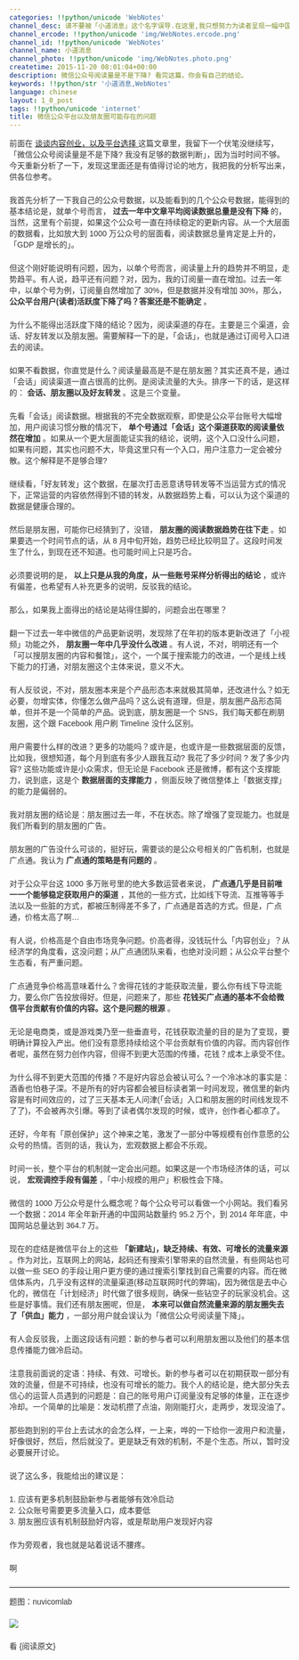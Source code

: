 ```yaml
---
categories: !!python/unicode 'WebNotes'
channel_desc: 请不要被「小道消息」这个名字误导.在这里,我只想努力为读者呈现一幅中国互联网的清明上河图.
channel_ercode: !!python/unicode 'img/WebNotes.ercode.png'
channel_id: !!python/unicode 'WebNotes'
channel_name: 小道消息
channel_photo: !!python/unicode 'img/WebNotes.photo.png'
createtime: 2015-11-20 08:01:04+00:00
description: 微信公众号阅读量是不是下降? 看完这篇，你会有自己的结论。
keywords: !!python/str '小道消息,WebNotes'
language: chinese
layout: 1_0_post
tags: !!python/unicode 'internet'
title: 微信公众平台以及朋友圈可能存在的问题
---
```

<div class="rich_media_content" id="js_content">
<p style="font-family: Avenir, sans-serif; border: 0px; margin-top: 2px; margin-bottom: 22px; outline: 0px; color: rgb(51, 51, 51); white-space: normal;">
         前面在
         <a data_ue_src="http://mp.weixin.qq.com/s?__biz=MjM5ODIyMTE0MA==&amp;mid=400776923&amp;idx=1&amp;sn=cf960510ba3e397947c558ac25d4c831&amp;scene=21#wechat_redirect" href="http://mp.weixin.qq.com/s?__biz=MjM5ODIyMTE0MA==&amp;mid=400776923&amp;idx=1&amp;sn=cf960510ba3e397947c558ac25d4c831&amp;scene=21#wechat_redirect" target="_blank">
          谈谈内容创业，以及平台选择
         </a>
         这篇文章里，我留下一个伏笔没继续写，「微信公众号阅读量是不是下降? 我没有足够的数据判断」，因为当时时间不够。今天重新分析了一下，发现这里面还是有值得讨论的地方，我把我的分析写出来，供各位参考。
        </p>
<p style="font-family: Avenir, sans-serif; border: 0px; margin-top: 2px; margin-bottom: 22px; outline: 0px; color: rgb(51, 51, 51); white-space: normal;">
         我首先分析了一下我自己的公众号数据，以及能看到的几个公众号数据，能得到的基本结论是，就单个号而言，
         <strong>
          过去一年中文章平均阅读数据总量是没有下降
         </strong>
         的，当然，这里有个前提，如果这个公众号一直在持续稳定的更新内容。从一个大层面的数据看，比如放大到 1000 万公众号的层面看，阅读数据总量肯定是上升的，「GDP 是增长的」。
        </p>
<p style="font-family: Avenir, sans-serif; border: 0px; margin-top: 2px; margin-bottom: 22px; outline: 0px; color: rgb(51, 51, 51); white-space: normal;">
         但这个刚好能说明有问题，因为，以单个号而言，阅读量上升的趋势并不明显，走势趋平。有人说，趋平还有问题？对，因为，我的订阅量一直在增加。过去一年中，以单个号为例，订阅量自然增加了 30%，但是数据并没有增加 30%，那么，
         <strong>
          公众平台用户(读者)活跃度下降了吗？答案还是不能确定
         </strong>
         。
        </p>
<p style="font-family: Avenir, sans-serif; border: 0px; margin-top: 2px; margin-bottom: 22px; outline: 0px; color: rgb(51, 51, 51); white-space: normal;">
         为什么不能得出活跃度下降的结论？因为，阅读渠道的存在。主要是三个渠道，会话、好友转发以及朋友圈。需要解释一下的是，「会话」，也就是通过订阅号入口进去的阅读。
        </p>
<p style="font-family: Avenir, sans-serif; border: 0px; margin-top: 2px; margin-bottom: 22px; outline: 0px; color: rgb(51, 51, 51); white-space: normal;">
         如果不看数据，你直觉是什么？阅读量最高是不是在朋友圈？其实还真不是，通过「会话」阅读渠道一直占很高的比例。是阅读流量的大头。排序一下的话，是这样的：
         <strong>
          会话、朋友圈以及好友转发
         </strong>
         。这是三个变量。
        </p>
<p style="font-family: Avenir, sans-serif; border: 0px; margin-top: 2px; margin-bottom: 22px; outline: 0px; color: rgb(51, 51, 51); white-space: normal;">
         先看「会话」阅读数据。根据我的不完全数据观察，即使是公众平台账号大幅增加，用户阅读习惯分散的情况下，
         <strong>
          单个号通过「会话」这个渠道获取的阅读量依然在增加
         </strong>
         。如果从一个更大层面能证实我的结论，说明，这个入口没什么问题，如果有问题，其实也问题不大，毕竟这里只有一个入口，用户注意力一定会被分散。这个解释是不是够合理?
        </p>
<p style="font-family: Avenir, sans-serif; border: 0px; margin-top: 2px; margin-bottom: 22px; outline: 0px; color: rgb(51, 51, 51); white-space: normal;">
         继续看，「好友转发」这个数据，在屡次打击恶意诱导转发等不当运营方式的情况下，正常运营的内容依然得到不错的转发，从数据趋势上看，可以认为这个渠道的数据是健康合理的。
        </p>
<p style="font-family: Avenir, sans-serif; border: 0px; margin-top: 2px; margin-bottom: 22px; outline: 0px; color: rgb(51, 51, 51); white-space: normal;">
         然后是朋友圈，可能你已经猜到了，没错，
         <strong>
          朋友圈的阅读数据趋势在往下走
         </strong>
         。如果要选一个时间节点的话，从 8 月中旬开始，趋势已经比较明显了。这段时间发生了什么，到现在还不知道。也可能时间上只是巧合。
        </p>
<p style="font-family: Avenir, sans-serif; border: 0px; margin-top: 2px; margin-bottom: 22px; outline: 0px; color: rgb(51, 51, 51); white-space: normal;">
         必须要说明的是，
         <strong>
          以上只是从我的角度，从一些账号采样分析得出的结论
         </strong>
         ，或许有偏差，也希望有人补充更多的说明，反驳我的结论。
        </p>
<p style="font-family: Avenir, sans-serif; border: 0px; margin-top: 2px; margin-bottom: 22px; outline: 0px; color: rgb(51, 51, 51); white-space: normal;">
         那么，如果我上面得出的结论是站得住脚的，问题会出在哪里？
        </p>
<p style="font-family: Avenir, sans-serif; border: 0px; margin-top: 2px; margin-bottom: 22px; outline: 0px; color: rgb(51, 51, 51); white-space: normal;">
         翻一下过去一年中微信的产品更新说明，发现除了在年初的版本更新改进了「小视频」功能之外，
         <strong>
          朋友圈一年中几乎没什么改进
         </strong>
         。有人说，不对，明明还有一个「可以搜朋友圈的内容和餐馆」，这个，一个属于搜索能力的改进，一个是线上线下能力的打通，对朋友圈这个主体来说，意义不大。
        </p>
<p style="font-family: Avenir, sans-serif; border: 0px; margin-top: 2px; margin-bottom: 22px; outline: 0px; color: rgb(51, 51, 51); white-space: normal;">
         有人反驳说，不对，朋友圈本来是个产品形态本来就极其简单，还改进什么？如无必要，勿增实体，你懂怎么做产品吗？这么说有道理，但是，朋友圈产品形态简单，但并不是一个简单的产品。说到底，朋友圈是一个 SNS，我们每天都在刷朋友圈，这个跟 Facebook 用户刷 Timeline 没什么区别。
        </p>
<p style="font-family: Avenir, sans-serif; border: 0px; margin-top: 2px; margin-bottom: 22px; outline: 0px; color: rgb(51, 51, 51); white-space: normal;">
         用户需要什么样的改进？更多的功能吗？或许是，也或许是一些数据层面的反馈，比如我，很想知道，每个月到底有多少人跟我互动? 我花了多少时间 ? 发了多少内容? 这些功能或许是小众需求，但无论是 Facebook 还是微博，都有这个支撑能力，说到底，这是个
         <strong>
          数据层面的支撑能力
         </strong>
         ，侧面反映了微信整体上「数据支撑」的能力是偏弱的。
        </p>
<p style="font-family: Avenir, sans-serif; border: 0px; margin-top: 2px; margin-bottom: 22px; outline: 0px; color: rgb(51, 51, 51); white-space: normal;">
         我对朋友圈的结论是：朋友圈过去一年，不在状态。除了增强了变现能力。也就是我们所看到的朋友圈的广告。
        </p>
<p style="font-family: Avenir, sans-serif; border: 0px; margin-top: 2px; margin-bottom: 22px; outline: 0px; color: rgb(51, 51, 51); white-space: normal;">
         朋友圈的广告没什么可谈的，挺好玩，需要谈的是公众号相关的广告机制，也就是广点通。我认为
         <strong>
          广点通的策略是有问题的
         </strong>
         。
        </p>
<p style="font-family: Avenir, sans-serif; border: 0px; margin-top: 2px; margin-bottom: 22px; outline: 0px; color: rgb(51, 51, 51); white-space: normal;">
         对于公众平台这 1000 多万账号里的绝大多数运营者来说，
         <strong>
          广点通几乎是目前唯一一个能够稳定获取用户的渠道
         </strong>
         ，其他的一些方式，比如线下导流、互推等等手法以及一些脏的方式，都被压制得差不多了，广点通是首选的方式。但是，广点通，价格太高了啊…
        </p>
<p style="font-family: Avenir, sans-serif; border: 0px; margin-top: 2px; margin-bottom: 22px; outline: 0px; color: rgb(51, 51, 51); white-space: normal;">
         有人说，价格高是个自由市场竞争问题。价高者得，没钱玩什么「内容创业」？从经济学的角度看，这没问题；从广点通团队来看，也绝对没问题；从公众平台整个生态看，有严重问题。
        </p>
<p style="font-family: Avenir, sans-serif; border: 0px; margin-top: 2px; margin-bottom: 22px; outline: 0px; color: rgb(51, 51, 51); white-space: normal;">
         广点通竞争价格高意味着什么？舍得花钱的才能获取流量，要么你有线下导流能力，要么你广告投放得好。但是，问题来了，那些
         <strong>
          花钱买广点通的基本不会给微信平台贡献有价值的内容。这个是问题的根源
         </strong>
         。
        </p>
<p style="font-family: Avenir, sans-serif; border: 0px; margin-top: 2px; margin-bottom: 22px; outline: 0px; color: rgb(51, 51, 51); white-space: normal;">
         无论是电商类，或是游戏类乃至一些垂直号，花钱获取流量的目的是为了变现，要明确计算投入产出。他们没有意愿持续给这个平台贡献有价值的内容。而内容创作者呢，虽然在努力创作内容，但得不到更大范围的传播，花钱？成本上承受不住。
        </p>
<p style="font-family: Avenir, sans-serif; border: 0px; margin-top: 2px; margin-bottom: 22px; outline: 0px; color: rgb(51, 51, 51); white-space: normal;">
         为什么得不到更大范围的传播？不是好内容总会被认可么？一个冷冰冰的事实是：酒香也怕巷子深。不是所有的好内容都会被目标读者第一时间发现，微信里的新内容是有时间效应的，过了三天基本无人问津(「会话」入口和朋友圈的时间线发现不了了)，不会被再次引爆。等到了读者偶尔发现的时候，或许，创作者心都凉了。
        </p>
<p style="font-family: Avenir, sans-serif; border: 0px; margin-top: 2px; margin-bottom: 22px; outline: 0px; color: rgb(51, 51, 51); white-space: normal;">
         还好，今年有「原创保护」这个神来之笔，激发了一部分中等规模有创作意愿的公众号的热情。否则的话，我认为，宏观数据上都会不乐观。
        </p>
<p style="font-family: Avenir, sans-serif; border: 0px; margin-top: 2px; margin-bottom: 22px; outline: 0px; color: rgb(51, 51, 51); white-space: normal;">
         时间一长，整个平台的机制就一定会出问题。如果这是一个市场经济体的话，可以说，
         <strong>
          宏观调控手段有偏差
         </strong>
         ，「中小规模的用户」积极性会下降。
        </p>
<p style="font-family: Avenir, sans-serif; border: 0px; margin-top: 2px; margin-bottom: 22px; outline: 0px; color: rgb(51, 51, 51); white-space: normal;">
         微信的 1000 万公众号是什么概念呢？每个公众号可以看做一个小网站。我们看另一个数据：2014 年全年新开通的中国网站数量约 95.2 万个，到 2014 年年底，中国网站总量达到 364.7 万。
        </p>
<p style="font-family: Avenir, sans-serif; border: 0px; margin-top: 2px; margin-bottom: 22px; outline: 0px; color: rgb(51, 51, 51); white-space: normal;">
         现在的症结是微信平台上的这些
         <strong>
          「新建站」，缺乏持续、有效、可增长的流量来源
         </strong>
         。作为对比，互联网上的网站，起码还有搜索引擎带来的自然流量，有些网站也可以做一些 SEO 的手段让用户更方便的通过搜索引擎找到自己需要的内容。而在微信体系内，几乎没有这样的流量渠道(移动互联网时代的弊端)，因为微信是去中心化的，微信在「计划经济」时代做了很多规则，确保一些钻空子的玩家没机会。这些是好事情。我们还有朋友圈呢，但是，
         <strong>
          本来可以做自然流量来源的朋友圈失去了「供血」能力
         </strong>
         ，一部分用户就会误认为「微信公众号阅读量下降」。
        </p>
<p style="font-family: Avenir, sans-serif; border: 0px; margin-top: 2px; margin-bottom: 22px; outline: 0px; color: rgb(51, 51, 51); white-space: normal;">
         有人会反驳我，上面这段话有问题：新的参与者可以利用朋友圈以及他们的基本信息传播能力做冷启动。
        </p>
<p style="font-family: Avenir, sans-serif; border: 0px; margin-top: 2px; margin-bottom: 22px; outline: 0px; color: rgb(51, 51, 51); white-space: normal;">
         注意我前面说的定语：持续、有效、可增长。新的参与者可以在初期获取一部分有效的流量，但是不可持续，也没有可增长的能力。我个人的结论是，绝大部分失去信心的运营人员遇到的问题是：自己的账号用户订阅量没有足够的体量，正在逐步冷却。一个简单的比喻是：发动机攒了点油，刚刚能打火，走两步，发现没油了。
        </p>
<p style="font-family: Avenir, sans-serif; border: 0px; margin-top: 2px; margin-bottom: 22px; outline: 0px; color: rgb(51, 51, 51); white-space: normal;">
         那些跑到别的平台上去试水的会怎么样，一上来，哗的一下给你一波用户和流量，好像很好，然后，然后就没了。更是缺乏有效的机制，不是个生态。所以，暂时没必要展开讨论。
        </p>
<p style="font-family: Avenir, sans-serif; border: 0px; margin-top: 2px; margin-bottom: 22px; outline: 0px; color: rgb(51, 51, 51); white-space: normal;">
         说了这么多，我能给出的建议是：
        </p>
<p style="font-family: Avenir, sans-serif; border: 0px; margin-top: 2px; margin-bottom: 22px; outline: 0px; color: rgb(51, 51, 51); white-space: normal;">
         1. 应该有更多机制鼓励新参与者能够有效冷启动
         <br/>
         2. 公众账号需要更多流量入口，成本要低
         <br/>
         3. 朋友圈应该有机制鼓励好内容，或是帮助用户发现好内容
        </p>
<p style="font-family: Avenir, sans-serif; border: 0px; margin-top: 2px; margin-bottom: 22px; outline: 0px; color: rgb(51, 51, 51); white-space: normal;">
         作为旁观者，我也就是站着说话不腰疼。
        </p>
<p style="font-family: Avenir, sans-serif; border: 0px; margin-top: 2px; margin-bottom: 22px; outline: 0px; color: rgb(51, 51, 51); white-space: normal;">
         啊
        </p>
<hr style="font-family: Avenir, sans-serif; border-right-width: 0px; border-bottom-width: 0px; border-left-width: 0px; border-top-style: solid; border-top-color: rgb(234, 234, 234); height: 1px; margin-top: 1em; margin-bottom: 1em; color: rgb(51, 51, 51); white-space: normal;"/>
<p style="font-family: Avenir, sans-serif; border: 0px; margin-top: 2px; margin-bottom: 22px; outline: 0px; color: rgb(51, 51, 51); white-space: normal;">
         题图：nuvicomlab
        </p>
<p style="font-family: Avenir, sans-serif; border: 0px; margin-top: 2px; margin-bottom: 22px; outline: 0px; color: rgb(51, 51, 51); white-space: normal;">
<img data-ratio="0.5557553956834532" data-s="300,640" data-src="" data-type="jpeg" data-w="" src="{{ '/img/ow5rEn8QGlGghArMfQjMBhC78WWB18D8ZZy0E3Gb2cBgOs5B0go0ibwbfty9aDD4hEVES6SXux6BZNp0g8PArcg.jpeg' | prepend: site.img | replace: '//','/' }}"/>
<br/>
</p>
<p style="font-family: Avenir, sans-serif; border: 0px; margin-top: 2px; margin-bottom: 22px; outline: 0px; color: rgb(51, 51, 51); white-space: normal;">
         看 {阅读原文}
        </p>
</div>